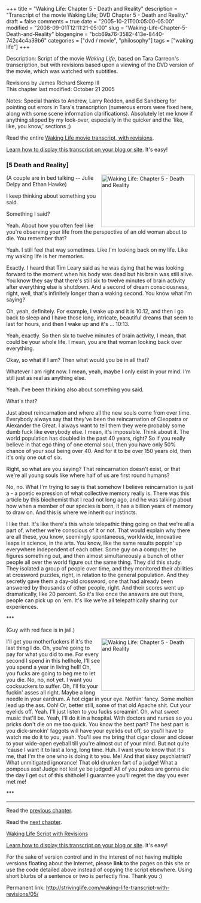 +++
title = "Waking Life: Chapter 5 - Death and Reality"
description = "Transcript of the movie Waking Life; DVD Chapter 5 - Death and Reality."
draft = false
comments = true
date = "2005-10-21T00:05:00-05:00"
modified = "2008-09-01T12:11:21-05:00"
slug = "Waking-Life-Chapter-5-Death-and-Reality"
blogengine = "bcb69a76-3582-413e-8440-742c4c4a39b6"
categories = ["dvd / movie", "philosophy"]
tags = ["waking life"]
+++

<div class="WPArticleInfo">
<p>
Description: Script of the movie <em>Waking Life</em>, based on Tara Carreon&#39;s transcription, but with revisions based upon a viewing of the DVD version of the movie, which was watched with subtitles. 
</p>
<p>
Revisions by James Richard Skemp III<br />
This chapter last modified: October 21 2005 
</p>
<p>
Notes: Special thanks to Andrew, Larry Redden, and Ed Sandberg for pointing out errors in Tara&#39;s transcription (numerous errors were fixed here, along with some scene information clarifications). Absolutely let me know if anything slipped by my look-over, especially in the quicker and the &#39;like, like, you know,&#39; sections ;) 
</p>
<p>
Read the entire <a href="https://wakinglifemovie.net/">Waking Life movie transcript, with revisions</a>. 
</p>
<p>
<a href="/words/post/Display-parts-of-the-Waking-Life-Transcript-on-your-site.aspx">Learn how to display this transcript on your blog or site</a>. It&#39;s easy!
</p>
</div>
<h3 class="waking_life_chapter">[<a id="five" name="five" title="five"></a>5 Death and Reality] </h3>
<p>
<a href="http://strivinglife.com/files/images/WakingLife/WakingLife_05_1.jpg" onclick="window.open(this.href);return false;"><img src="http://strivinglife.com/files/images/WakingLife/WakingLife_05_1_t.jpg" alt="Waking Life: Chapter 5 - Death and Reality" width="250" height="140" align="right" /></a>(A couple are in bed talking -- Julie Delpy and Ethan Hawke) 
</p>
<p>
I keep thinking about something you said. 
</p>
<p>
Something I said? 
</p>
<p>
Yeah. About how you often feel like you&#39;re observing your life from the perspective of an old woman about to die. You remember that? 
</p>
<p>
Yeah. I still feel that way sometimes. Like I&#39;m looking back on my life. Like my waking life is her memories. 
</p>
<p>
Exactly. I heard that Tim Leary said as he was dying that he was looking forward to the moment when his body was dead but his brain was still alive. You know they say that there&#39;s still six to twelve minutes of brain activity after everything else is shutdown. And a second of dream consciousness, right, well, that&#39;s infinitely longer than a waking second. You know what I&#39;m saying? 
</p>
<p>
Oh, yeah, definitely. For example, I wake up and it is 10:12, and then I go back to sleep and I have those long, intricate, beautiful dreams that seem to last for hours, and then I wake up and it&#39;s ... 10:13. 
</p>
<p>
Yeah, exactly. So then six to twelve minutes of brain activity, I mean, that could be your whole life. I mean, you are that woman looking back over everything. 
</p>
<p>
Okay, so what if I am? Then what would you be in all that? 
</p>
<p>
Whatever I am right now. I mean, yeah, maybe I only exist in your mind. I&#39;m still just as real as anything else. 
</p>
<p>
Yeah. I&#39;ve been thinking also about something you said. 
</p>
<p>
What&#39;s that? 
</p>
<p>
Just about reincarnation and where all the new souls come from over time. Everybody always say that they&#39;ve been the reincarnation of Cleopatra or Alexander the Great. I always want to tell them they were probably some dumb fuck like everybody else. I mean, it&#39;s impossible. Think about it. The world population has doubled in the past 40 years, right? So if you really believe in that ego thing of one eternal soul, then you have only 50% chance of your soul being over 40. And for it to be over 150 years old, then it&#39;s only one out of six. 
</p>
<p>
Right, so what are you saying? That reincarnation doesn&#39;t exist, or that we&#39;re all young souls like where half of us are first round humans? 
</p>
<p>
No, no. What I&#39;m trying to say is that somehow I believe reincarnation is just a - a poetic expression of what collective memory really is. There was this article by this biochemist that I read not long ago, and he was talking about how when a member of our species is born, it has a billion years of memory to draw on. And this is where we inherit our instincts. 
</p>
<p>
I like that. It&#39;s like there&#39;s this whole telepathic thing going on that we&#39;re all a part of, whether we&#39;re conscious of it or not. That would explain why there are all these, you know, seemingly spontaneous, worldwide, innovative leaps in science, in the arts. You know, like the same results poppin&#39; up everywhere independent of each other. Some guy on a computer, he figures something out, and then almost simultaneously a bunch of other people all over the world figure out the same thing. They did this study. They isolated a group of people over time, and they monitored their abilities at crossword puzzles, right, in relation to the general population. And they secretly gave them a day-old crossword, one that had already been answered by thousands of other people, right. And their scores went up dramatically, like 20 percent. So it&#39;s like once the answers are out there, people can pick up on &#39;em. It&#39;s like we&#39;re all telepathically sharing our experiences. 
</p>
<p>
*** 
</p>
<p>
(Guy with red face is in jail.) 
</p>
<p>
<a href="http://strivinglife.com/files/images/WakingLife/WakingLife_05_2.jpg" onclick="window.open(this.href);return false;"><img src="http://strivinglife.com/files/images/WakingLife/WakingLife_05_2_t.jpg" alt="Waking Life: Chapter 5 - Death and Reality" width="250" height="140" align="right" /></a>I&#39;ll get you motherfuckers if it&#39;s the last thing I do. Oh, you&#39;re going to pay for what you did to me. For every second I spend in this hellhole, I&#39;ll see you spend a year in living hell! Oh, you fucks are going to beg me to let you die. No, no, not yet. I want you cocksuckers to suffer. Oh, I&#39;ll fix your fuckin&#39; asses all right. Maybe a long needle in your eardrum. A hot cigar in your eye. Nothin&#39; fancy. Some molten lead up the ass. Ooh! Or, better still, some of that old Apache shit. Cut your eyelids off. Yeah. I&#39;ll just listen to you fucks screamin&#39;. Oh, what sweet music that&#39;ll be. Yeah, I&#39;ll do it in a hospital. With doctors and nurses so you pricks don&#39;t die on me too quick. You know the best part? The best part is you dick-smokin&#39; faggots will have your eyelids cut off, so you&#39;ll have to watch me do it to you, yeah. You&#39;ll see me bring that cigar closer and closer to your wide-open eyeball till you&#39;re almost out of your mind. But not quite &#39;cause I want it to last a long, long time. Huh. I want you to know that it&#39;s me, that I&#39;m the one who is doing it to you. Me! And that sissy psychiatrist? What unmitigated ignorance! That old drunken fart of a judge! What a pompous ass! Judge not lest ye be judged! All of you pukes are gonna die the day I get out of this shithole! I guarantee you&#39;ll regret the day you ever met me! 
</p>
<p>
*** 
</p>
<hr />
<p>
Read the <a href="https://wakinglifemovie.net/transcript/chapter/4/">previous chapter</a>. 
</p>
<p>
Read the <a href="https://wakinglifemovie.net/transcript/chapter/6/">next chapter</a>. 
</p>
<p>
<a href="https://wakinglifemovie.net/">Waking Life Script with Revisions</a> 
</p>
<div class="tip">
<p>
<a href="/words/post/Display-parts-of-the-Waking-Life-Transcript-on-your-site.aspx">Learn how to display this transcript on your blog or site</a>. It&#39;s easy!
</p>
<p>
For the sake of version control and in the interest of not having multiple versions floating about the Internet, please <strong>link</strong> to the pages on this site or use the code detailed above instead of copying the script elsewhere. Using short blurbs of a sentence or two is perfectly fine. Thank you :) 
</p>
<p>
Permanent link: <a href="https://wakinglifemovie.net/transcript/chapter/5/">http://strivinglife.com/waking-life-transcript-with-revisions/05/</a> 
</p>
</div>

